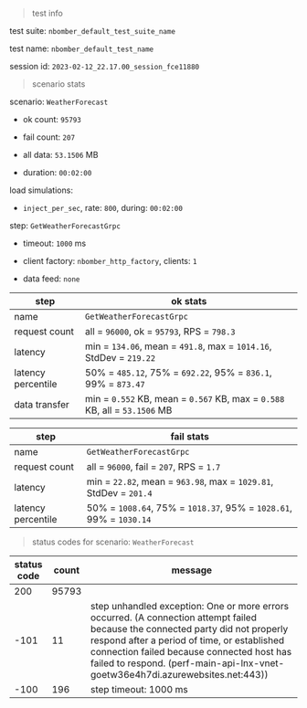 > test info

test suite: `nbomber_default_test_suite_name`

test name: `nbomber_default_test_name`

session id: `2023-02-12_22.17.00_session_fce11880`

> scenario stats

scenario: `WeatherForecast`

  - ok count: `95793`

  - fail count: `207`

  - all data: `53.1506` MB

  - duration: `00:02:00`

load simulations:

  - `inject_per_sec`, rate: `800`, during: `00:02:00`

step: `GetWeatherForecastGrpc`

  - timeout: `1000` ms

  - client factory: `nbomber_http_factory`, clients: `1`

  - data feed: `none`

|step|ok stats|
|---|---|
|name|`GetWeatherForecastGrpc`|
|request count|all = `96000`, ok = `95793`, RPS = `798.3`|
|latency|min = `134.06`, mean = `491.8`, max = `1014.16`, StdDev = `219.22`|
|latency percentile|50% = `485.12`, 75% = `692.22`, 95% = `836.1`, 99% = `873.47`|
|data transfer|min = `0.552` KB, mean = `0.567` KB, max = `0.588` KB, all = `53.1506` MB|


|step|fail stats|
|---|---|
|name|`GetWeatherForecastGrpc`|
|request count|all = `96000`, fail = `207`, RPS = `1.7`|
|latency|min = `22.82`, mean = `963.98`, max = `1029.81`, StdDev = `201.4`|
|latency percentile|50% = `1008.64`, 75% = `1018.37`, 95% = `1028.61`, 99% = `1030.14`|


> status codes for scenario: `WeatherForecast`

|status code|count|message|
|---|---|---|
|200|95793||
|-101|11|step unhandled exception: One or more errors occurred. (A connection attempt failed because the connected party did not properly respond after a period of time, or established connection failed because connected host has failed to respond. (perf-main-api-lnx-vnet-goetw36e4h7di.azurewebsites.net:443))|
|-100|196|step timeout: 1000 ms|


